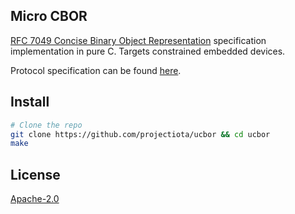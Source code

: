 ## Micro CBOR
[RFC 7049 Concise Binary Object Representation](http://cbor.io/) specification implementation in pure C. Targets constrained embedded devices.

Protocol specification can be found [here](https://tools.ietf.org/html/rfc7049).

## Install
```bash
# Clone the repo
git clone https://github.com/projectiota/ucbor && cd ucbor
make
```

## License
[Apache-2.0](https://github.com/projectiota/ucbor/blob/master/LICENSE)
